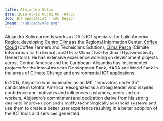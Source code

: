```yaml
---
title: Alejandro Solis
date: 2018-06-12 08:02:00 -04:00
Job: ICT Specialist - LAC Region
Image: "/uploads/ale.png"
---
```


Alejandro Solis currently works as DAI’s ICT specialist for Latin America Region, developing [Centro Clima](http://www.centroclima.org) as the Regional Information Center, [Coffee Cloud](http://www.centroclima.org/coffee-cloud) (Coffee Farmers and Technicians Solution), [Clima Pesca](http://www.climapesca.org) (Climate Information for Fisheries), and Hidro Clima (Tool for Small Hydroelectricity Generators). He has extensive experience working on development projects across Central America and the Caribbean.  Alejandro has implemented projects for the Inter-American Development Bank, NASA and World Bank in the areas of Climate Change and environmental ICT applications.

In 2015, Alejandro was nominated as an MIT “Innovators under 35” candidate in Central America. Recognized as a strong leader who inspires confidence and motivates and influences custumers, peers and co-workers, Alejandro’s commitment and dedication derive from his strong desire to improve upon and simplify technologically advanced systems and use them to create a better user experience resulting in a better adoption of the ICT tools and services generated.